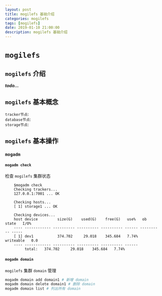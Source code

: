```yaml
---
layout: post
title: mogilefs 基础介绍
categories: mogilefs
tags: [mogilefs]
date: 2019-01-10 21:00:00
description: mogilefs 基础介绍
---
```


# `mogilefs`

## `mogilefs` 介绍


***todo...***

## `mogilefs` 基本概念

`tracker节点`:<br/>
`database节点`:<br/>
`storage节点`:<br/>


## `mogilefs` 基本操作

### `mogadm`

#### `mogadm check`

检查 `mogilefs` 集群状态

        $mogadm check
        Checking trackers...
        127.0.0.1:7001 ... OK

        Checking hosts...
        [ 1] storage1 ... OK

        Checking devices...
        host device         size(G)    used(G)    free(G)   use%   ob state   I/O%
        ---- ------------ ---------- ---------- ---------- ------ ---------- -----
        [ 1] dev1           374.702     29.018    345.684   7.74%  writeable   0.0
        ---- ------------ ---------- ---------- ---------- ------
             total:   374.702     29.018    345.684   7.74%

#### `mogadm domain`

`mogilefs` 集群 `domain` 管理

```bash
mogadm domain add domain1 # 新增 domain
mogadm domain delete domain1 # 删除 domain
mogadm domain list # 列出所有 domain
```
